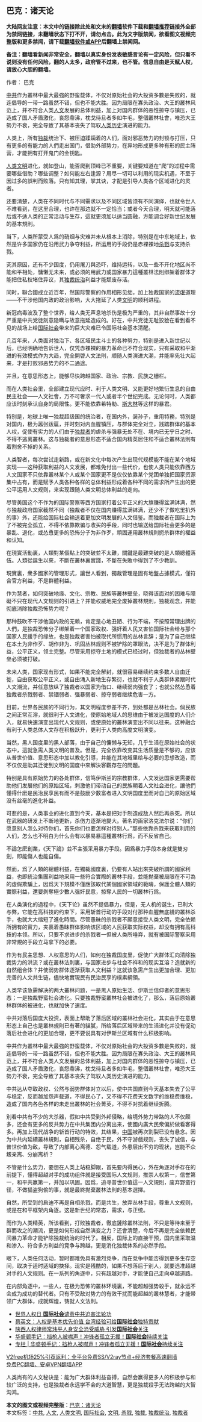  <h2>巴克：诸天论</h2> <p class="notice"><b>大陆网友注意：本文中的链接除此处和文末的<a href="https://github.com/bannedbook/fanqiang" >翻墙</a>软件下载和<a href="https://github.com/killgcd/justmysocks/blob/master/README.md">翻墙推荐</a>链接外全部为禁网链接，未翻墙状态下打不开，请勿点击。此为文字版禁闻，欲看图文视频完整版和更多禁闻，请下载<a href="https://github.com/bannedbook/fanqiang">翻墙软件或APP</a>后翻墙上禁闻网。</p><p>备注：翻墙看新闻非常安全，翻墙以真实身份发表敏感言论有一定风险，但只看不说则没有任何风险，翻的人太多，政府管不过来，也不管。信息自由是天赋人权，请放心大胆的翻墙。</b></p>  <div class="entry"> <p>作者： 巴克</p> <p id="summary"><a href="https://www.bannedbook.org/bnews/tag/%e4%b8%ad%e5%85%b1/" class="st_tag internal_tag" rel="tag" title="标签 中共 下的日志">中共</a>作为叢林中最大最強的野蛮载体，不仅对原始社会的大投资多數是失败的，就连倡导的一带一路虽然不错，但也不能大胜。因为局限在寡头政治、大王的叢林风范上，并不符合人类<a href="https://www.bannedbook.org/bnews/tag/%E4%BA%BA%E6%96%87/" class="st_tag internal_tag" rel="tag" title="标签 人文 下的日志">人文</a>发展的总体利益，加上对国内群体的恶性掠夺与镇压，已造成了国人矛盾激化，哀怨鼎沸，枕戈待旦者多如牛毛，整個叢林社會，唯恐大王勢力不衰，完全导致了其基本丧失了驾驭<span class='wp_keywordlink'><a href="https://www.bannedbook.org/forum3/topic1750.html" title="考古学禁区-被掩藏的人类历史" target="_blank">人类历史</a></span>演进的能力。</p> <p>人类上，所有<a href="https://www.bannedbook.org/bnews/tag/%E7%8B%AC%E8%A3%81/" class="st_tag internal_tag" rel="tag" title="标签 独裁 下的日志">独裁</a>统治下、被压迫蹂躏着的人们，面对邪恶势力的封锁与打压，只有更多的有能力的人們走出国门，借助外部势力，在异地形成更多种有形的民主阵营，才能拥有打开鬼门的金钥匙。</p> <p><a href="https://www.bannedbook.org/bnews/tag/%E4%BA%BA%E7%B1%BB%E6%96%87%E6%98%8E/" class="st_tag internal_tag" rel="tag" title="标签 人类文明 下的日志">人类文明</a>进化，就如登山，能否爬到顶峰已不重要，关键要知道在“爬”的过程中需要哪些借助？哪些调整？如何能左右逢源？用尽一切可以利用的现实机遇，不至于因过多的誤判而败落。只有知其理，掌其诀，才配是引导人类各个区域进化的灵者。</p> <p>还要清楚，人类在不同时代与不同需求以及不同区域皆须有不同演绎，也就令世人不难看到，在这里合理，也许在那边就不一定恰当；或者今天合理，明天就可能落后或不适人类的正常活动与生存，這就更须加以适当圆融，方能调合好新世纪发展的基本規則。</p> <p>当下，人类所蒙受人爲的硝烟与灾难并未从根本上消除，特别是在中东地域上，依然是许多国家仍在沿用武力争夺利益，所运用的手段仍是赤裸裸地<a href="https://www.bannedbook.org/bnews/tag/%E6%9D%80%E6%88%AE/" class="st_tag internal_tag" rel="tag" title="标签 杀戮 下的日志">杀戮</a>与支持杀戮。</p> <p>究其原因，还有不少国度，仍用屠刀與恐吓，维持运转，以及一些不开化地区尚不能和平相处，慵懒无未来，或必须的用武力或国家暴力這種叢林法則绑架着群体才能把住私权堵住异议，其<a href="https://www.bannedbook.org/bnews/tag/%e7%8b%ac%e8%a3%81%e7%bb%9f%e6%b2%bb/" class="st_tag internal_tag" rel="tag" title="标签 独裁统治 下的日志">独裁统治</a>利益才能颓废存活。</p> <p>同时，聯合國成立近百年，然国际警察的作用相形见绌，加上独裁国家的<span class='wp_keywordlink'><a href="https://www.bannedbook.org/forum11/topic282.html" title="禁片：评中国共产党的流氓本性" target="_blank">流氓</a></span>道理——不干涉他国内政的政治影响，大大拖延了人类<a href="https://www.bannedbook.org/bnews/tag/%E6%96%87%E6%98%8E/" class="st_tag internal_tag" rel="tag" title="标签 文明 下的日志">文明</a>的顺利进程。</p> <p>新冠病毒波及了整个世界，给人类无声息地杀伤是极为严重的，其非自然事故十分严重是中共党徒刻意隐瞒与故意拖延造成的。好在，中共党徒无耻狡狯在看到看不见的战场上给<a href="https://www.bannedbook.org/bnews/tag/%E5%9B%BD%E9%99%85%E7%A4%BE%E4%BC%9A/" class="st_tag internal_tag" rel="tag" title="标签 国际社会 下的日志">国际社会</a>带来的巨大灾难已令国际社会基本清醒。</p>  <p>几百年来，人类面对独治下、各区域民主斗士的各种努力，特别是进入新世纪以后，已经明确地告诉世人，仅凭赤裸裸的暴力革命已不符合现实，只有采取和平渐进的有效模式作为大趋，完全開啓人文法則，顺随人类演进大潮，并能率先壮大起来，才是打败邪恶势力的不二通途。</p> <p>并且，在意思形态上，能够尽快跨越国家、政治、宗教、民族之栅栏。</p> <p>而在人类社会里，全部建立现代应时、利于人类文明、又能更好地繁衍生息的自由民主社会——人文社會，万不可奢求一代人或者半个世纪完成。无论何时，人类都应该时刻承认自身的局限性。更不能依靠希特勒、<span class='wp_keywordlink'><a href="https://www.bannedbook.org/forum2/topic1256.html" title="斯大林（上、中、下册）" target="_blank">斯大林</a></span>等这样的暴君。</p> <p>特别是，地球上唯一独裁超级国的统治者，在国内外，装孙子，重用特務，特別是对国内，极为嚣张跋扈，并时刻对内血腥镇压，与群体完全对立，践踏群体的基本人权，促使有实力的人们由于<a href="https://www.bannedbook.org/bnews/tag/%e7%8b%ac%e8%a3%81%e8%80%85/" class="st_tag internal_tag" rel="tag" title="标签 独裁者 下的日志">独裁者</a>的虐杀与强暴无处不在、境内已无宁日之时、不得不逃离叢林。这与独裁者的意思形态不适合国内精英居住和不适合叢林法則有着割舍不掉的关系。</p> <p>人类智者，每次尝试走新路，或在新文化中每次产生出现代规模能不能在某个地域实现——这种获取利益的人文发展，都难免付出一些代价，也使人类只能依靠西方人文国家不只依靠叢林某个人或某个国家更不是仅仅依靠某个党团单独把国家资源集中占有，而是赋予人类各种各样的总体利益形成着各种不同的需求所产生出的更公平运用人文规则，来实现跟随人类文明总体利益的走向。</p> <p>尽管美国这个不作为的国际警察等西方国家打着公平正义的大旗赚得盆满钵满，然与独裁政府国家截然不同（独裁者不仅在国内赚得盆满钵满，还少不了做吃里扒外的事）外，还能给国际社会输送着更加文明发展的人文借鉴。而独裁者在国际上为了不被完全孤立，不得不依靠欺骗与收买的手段，同时也输送给国际社会更多的是暴乱、退化，或怂恿更多的恐怖分子为非作歹，頑固運用叢林規則扼杀群体的權益和认知。</p> <p>在現實活動裏，人類對某個點上的突破並不太難，關鍵是最難突破的是人類總體落伍。人類從誕生以來，不斷在叢林裏實踐，不斷在失敗中得到了不少教訓。</p> <p>現實裏，衆多國家的管理形式，讓世人看到，獨裁管理是固有地盤占據模式，僅符合官方利益，不是群體利益。</p> <p>作为慧者，如何突破地缘、文化、宗教、民族等叢林壁垒，晓得该面对的困难与障礙不只在现代人文规则的引进上？并能权威地完全废掉叢林規則，独裁观念，并能彻底消除独裁恐怖势力呢？</p>  <p>那种鼓吹不干涉他国内政的无赖，肯定是心地丑陋、行为不端，不按照常理出牌的人們，是独裁恐怖分子绑架着一个国家政权、强奸着人民又害怕国际社会给与那个国家人民援手的缘故，也是独裁者害怕被取代所惯用的丛林言辞；是为了自己继续在本土为非作歹、胡作非为、巩固丛林规则不被铲除的罩眼法，决不是为了群体利益，公平正义，领土完整。尽管采用掠夺土地的模式已经过时，但独裁者的丛林壁垒必须被打破。</p> <p>未来人类，国家现有形式，如果不能完全解封，就很容易继续约束多数人自由迁徙，自由获取公平正义，或自由涌入新地生存繁衍，也就不利于人类群体紧跟时代人文潮流，并任意放纵了独裁者以国家为借口、继续弱肉强食了；也就公然怂恿着独裁者杀戮弱者、禁锢弱者、强暴弱者、掠夺弱者继续危害一方。</p> <p>目前，世界各民族的不同行为，其文明程度参差不齐，到处都是丛林社会。倘民族之间正常互溶，就很利于人文进化，使原始地域人的思维由于被发达国度的人们介入，就易快速演变出现代人文规则，或使原始的叢林演变出不同以往来。这种融合有利于人类总体人文存在积极跃升，更利于人类向高度文明演变。</p> <p>当然，黑人国度里的黑人部落，由于自己的慵懒与无知，几乎生活在原始社会的状态中，這就急需人类文明的普及。但是，完全依靠改变其生活质量是不够的，应该从普世价值、意思形态中加以教化引導，并能在其地域里给与必要的思想改造，而不仅仅是助其迁徙到文明的国度中來解決客觀存在的問題。</p> <p>特别是具有原始势力的各处群体，信笃伊斯兰的宗教群体，人文发达国家更需要帮助他们发展他们的原始区域，刺激他们带动自己的民族朝着人文社会进化，讓他們懂得什麽是民治民享民有而不是鼓励少数富者进入文明国度里而对自己的原始区域没有丝毫的進化补益。</p> <p>可悲的是，人类事业的进化直到今天，基本是把对手制造成敌人然后再杀死。所以在武器的研发上不断地更新，杀伤力逐渐地變大。著名的画家洛克法尔说：“你们愿意别人怎么对待你们，首先你们也要怎样对待别人。”那些依靠杀戮来获取利用的人们，怎么也不明白为什么会有以暴易暴這種叢林行爲，而不反省自己。</p> <p>不論怎麽創業，《天下論》並不主張采用暴力手段。因爲暴力手段本身就是雙刃劍，即能傷人也能自傷。</p> <p>然而，爲了人類的總體利益，在獨裁國度裏，仍要有人站出來突破所謂的國家利益，也即統治集團利益地采用一些符合實際的叢林手段，並能抛棄被局限在不可為的虛假欺騙上，因爲天下規模不僅應該取代某個國家領域的範疇，保護全體人類的實際利益，還要剝奪極少數人强奸民意，掠奪人民的一切叢林行爲。</p> <p>在人类演化的過程中，《天下论》虽然不提倡暴力，但是，无人机的诞生，已利大与弊，它能在高科技的约束下，采用斩首行动的手段对付那种血腥無底綫的叢林杀手，也就大大缩短了進化時間。尽管愚昧的杀戮者不願意接受人类文明，完全依赖所拥有的實力，夹裹着愚昧群体影响该区域的人民获取实际权益，却没有拥有高科技的本领。所以，只要不求进步的杀戮者一但被人类所唾弃，就有被国际警察采用非常規的手段立马拿下的必要。</p>  <p>作为有民主思想、人权意思的人们，如何在独裁国度里，促使广大群体汇向清除独裁势力的洪流？或在叢林法則裏，与国家进步与社会不祥和的现实互溶？造就新的自然组合体？并使弱势群体逐渐获取人文利益？这就该急需产生出更加合理、更加完善的人文共生链，儘快地實現民有民治民享的樸素綱領。</p> <p>人类早该急需解决的两大叢林问题，一是黑人原始生活、伊斯兰信仰者的意思形态；一是独裁野蛮社会进化。只要独裁野蛮叢林社会被进化了，那么，落后原始叢林群体的被进化，也就加快了速度。</p> <p>中共对落后国度大投资，表面上帮助了落后区域的叢林社会进化，其实由于在意思形态上自己也是叢林規則已有著的貓膩，所给落后区域带来的生活进化并没有促动落后社会进化的更加合理，更不要说具有对伊斯兰区域有什么积极影响。</p> <p>中共作为叢林中最大最強的野蛮载体，不仅对原始社会的大投资多數是失败的，就连倡导的一带一路虽然不错，但也不能大胜。因为局限在寡头政治、大王的叢林风范上，并不符合人类人文发展的总体利益，加上对国内群体的恶性掠夺与镇压，已造成了国人矛盾激化，哀怨鼎沸，枕戈待旦者多如牛毛，整個叢林社會，唯恐大王勢力不衰，完全导致了其基本丧失了驾驭人类历史演进的能力。</p> <p>中共达从夺取政权、公然与弱势群体对立以后，使中共国直到今天基本失去了公平与稳定，反而越加怨声载道，不得民心了，又不得不花费天文数字的维稳费维稳，造成了国内各色各样的未走出叢林的社会菁英，不得不对抗着继续折腾。</p> <p>别看中共有不少的大杀器，假如中共受到外邦侵略，给境外势力带路的人不仅颇多，还会有更多的反共势力在中共集团内分离出来，使國内廣大民衆偏於做看客得多。再加上现代战争的斩首行动的特效，其结果，<span class='wp_keywordlink_affiliate'><a href="https://www.bannedbook.org/" title="中国" target="_blank">中国</a></span>被再次割裂已没有悬念。因为中共内延續叢林規則，自相残杀，自绝于民，外不守游戲规则，丧失了诚信，与普世价值为敌，导致了内部离心离德、怨气载道，外患层出不穷的现状，岂能不众叛亲离、分崩离析？</p> <p>不管是什么势力，要想在人类上站稳脚跟，首先要内得民心，外在角逐对手存在的前提下，懂得超越对手的成功组件就是接受国际人文规则，推崇人权第一，信誉第一，和平共赢第一，并加以巩固。因爲，追寻普世价值這一人文規則，废弃野蛮行径，不做猫盗狗偷的事，就是最終抛棄叢林法則的基本選擇。</p> <p>自然，所受到的启迪不再是自相杀戮，而是共生，放弃丛林手段，尊重人文规则，或是在和平框架内角逐。这是新世纪的常态，需求，与正统。</p> <p>而作为人类精英，所该看到，打败独裁者，徹底鏟除叢林法則，不只是等待来至于群而攻之的潮流，更是如何形成自然演变之力？还會清楚，今后不再是完全依赖民间暴力革命才能铲除独裁统治的时代了。相反，国际上的直接干预，国内里采取温和渗入、符合多方利益的竞争与跨越，更是消化独裁体系的必然手段。</p>  <p>眼下，人类任何活动，暂时都难免具有激烈竞争，而在竞争中能否得到更多生存空间，取决于适时适域的抉择。现实是残酷的，如果不想落后于别人，就要选准超越对手的人文规则。在一系列的角逐中，只有超越对手，才能使自己走向卓越道路。</p> <p>在内部角逐中，一些人，在极为恐怖的叢林环境裏，不能超越强势殺手，就永远不会成为成功的替代者。只有不受敌对势力的有效干扰而能超越的叢林慧者，才能带领广大群体，成就辉煌，铸就人文法則。</p> <ul class='op-related-articles' title='相关阅读'> <li><a href='https://www.bannedbook.org/bnews/bannedvideo/20201211/1445510.html' target='_blank'>世界人权日 <b>国际社会</b>谴责中共迫害法轮功</a></li> <li><a href='https://www.bannedbook.org/bnews/taiwannews/20201210/1445378.html' target='_blank'>蔡英文：人权是基本优先价值 台湾经验可给<b>国际社会</b>独特贡献</a></li> <li><a href='https://www.bannedbook.org/bnews/headline/20201204/1442094.html' target='_blank'>陕西人权律师常玮平人身安全恐受威胁 引发<b>国际社会</b>关注</a></li> <li><a href='https://www.bannedbook.org/bnews/renquan/xgmyd/20201125/1436909.html' target='_blank'>华盛顿手记：挡枪人被噤声！冲锋者孤立无援！<b>国际社会</b>持续关注</a></li> <li><a href='https://www.bannedbook.org/bnews/ssgc/20201125/1436471.html' target='_blank'>专栏 | 华盛顿手记：挡枪人被噤声！冲锋者孤立无援！<b>国际社会</b>持续关注</a></li> </ul> <p class="texttj"> <a href="https://www.bannedbook.org/forum23/topic22702.html" target="_blank">V2free机场25%引荐返利：全平台免费SS/V2ray节点+经济套餐高速翻墙</a><br/> <a href="https://github.com/bannedbook/fanqiang/wiki/%E7%A6%81%E9%97%BB%E7%BD%91%E5%AE%89%E5%8D%93%E7%BF%BB%E5%A2%99%E6%96%B0%E9%97%BBAPP" target="_blank">免费PC翻墙、安卓VPN翻墙APP</a></p><p>人类尚有的人文秘诀是：能为广大群体利益奋搏，自然会赢得更多人的积极参与和较广泛的支持，也是独裁者永远学不会的大道智慧，更是独裁殺手无法跨越的大智沟鸿。</p><a name='sharetosocial'></a>       <div><b>本文的图文或视频完整版</b>：<a href='https://www.bannedbook.org/bnews/comments/20201218/1450159.html'>巴克：诸天论</a></div>  </div><!--END ENTRY--> <div class="postfooter"> <div>本文标签：<a href="https://www.bannedbook.org/bnews/tag/%e4%b8%ad%e5%85%b1/" rel="tag">中共</a>, <a href="https://www.bannedbook.org/bnews/tag/%E4%BA%BA%E6%96%87/" rel="tag">人文</a>, <a href="https://www.bannedbook.org/bnews/tag/%E4%BA%BA%E7%B1%BB%E6%96%87%E6%98%8E/" rel="tag">人类文明</a>, <a href="https://www.bannedbook.org/bnews/tag/%E5%9B%BD%E9%99%85%E7%A4%BE%E4%BC%9A/" rel="tag">国际社会</a>, <a href="https://www.bannedbook.org/bnews/tag/%E6%96%87%E6%98%8E/" rel="tag">文明</a>, <a href="https://www.bannedbook.org/bnews/tag/%E6%9D%80%E6%88%AE/" rel="tag">杀戮</a>, <a href="https://www.bannedbook.org/bnews/tag/%E7%8B%AC%E8%A3%81/" rel="tag">独裁</a>, <a href="https://www.bannedbook.org/bnews/tag/%e7%8b%ac%e8%a3%81%e7%bb%9f%e6%b2%bb/" rel="tag">独裁统治</a>, <a href="https://www.bannedbook.org/bnews/tag/%e7%8b%ac%e8%a3%81%e8%80%85/" rel="tag">独裁者</a></div>  </div><!--END POSTFOOTER--> 